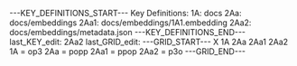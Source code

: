 ---KEY_DEFINITIONS_START---
Key Definitions:
1A: docs
2Aa: docs/embeddings
2Aa1: docs/embeddings/1A1.embedding
2Aa2: docs/embeddings/metadata.json
---KEY_DEFINITIONS_END---
last_KEY_edit: 2Aa2
last_GRID_edit: 
---GRID_START---
X 1A 2Aa 2Aa1 2Aa2
1A = op3
2Aa = popp
2Aa1 = ppop
2Aa2 = p3o
---GRID_END---
